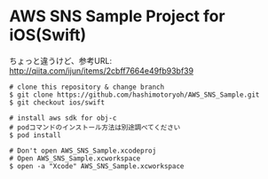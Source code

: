 # AWS SNS Sample Project for iOS(Swift)

ちょっと違うけど、参考URL: http://qiita.com/ijun/items/2cbff7664e49fb93bf39

```shell
# clone this repository & change branch
$ git clone https://github.com/hashimotoryoh/AWS_SNS_Sample.git
$ git checkout ios/swift

# install aws sdk for obj-c
# podコマンドのインストール方法は別途調べてください
$ pod install

# Don't open AWS_SNS_Sample.xcodeproj
# Open AWS_SNS_Sample.xcworkspace
$ open -a "Xcode" AWS_SNS_Sample.xcworkspace
```
